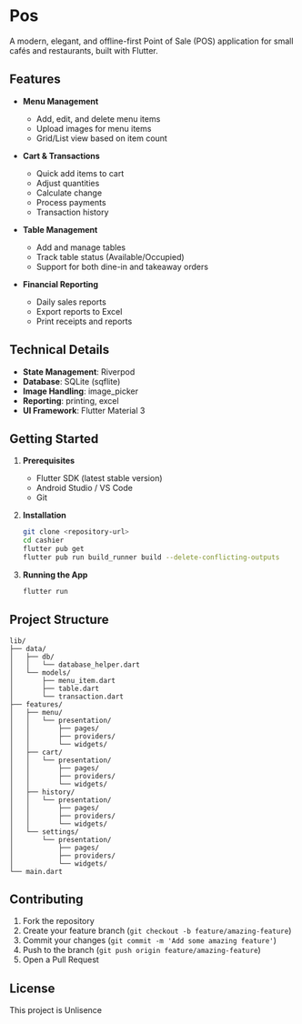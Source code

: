 # Pos

A modern, elegant, and offline-first Point of Sale (POS) application for small cafés and restaurants, built with Flutter.

## Features

- **Menu Management**
  - Add, edit, and delete menu items
  - Upload images for menu items
  - Grid/List view based on item count

- **Cart & Transactions**
  - Quick add items to cart
  - Adjust quantities
  - Calculate change
  - Process payments
  - Transaction history

- **Table Management**
  - Add and manage tables
  - Track table status (Available/Occupied)
  - Support for both dine-in and takeaway orders

- **Financial Reporting**
  - Daily sales reports
  - Export reports to Excel
  - Print receipts and reports

## Technical Details

- **State Management**: Riverpod
- **Database**: SQLite (sqflite)
- **Image Handling**: image_picker
- **Reporting**: printing, excel
- **UI Framework**: Flutter Material 3

## Getting Started

1. **Prerequisites**
   - Flutter SDK (latest stable version)
   - Android Studio / VS Code
   - Git

2. **Installation**
   ```bash
   git clone <repository-url>
   cd cashier
   flutter pub get
   flutter pub run build_runner build --delete-conflicting-outputs
   ```

3. **Running the App**
   ```bash
   flutter run
   ```

## Project Structure

```
lib/
├── data/
│   ├── db/
│   │   └── database_helper.dart
│   └── models/
│       ├── menu_item.dart
│       ├── table.dart
│       └── transaction.dart
├── features/
│   ├── menu/
│   │   └── presentation/
│   │       ├── pages/
│   │       ├── providers/
│   │       └── widgets/
│   ├── cart/
│   │   └── presentation/
│   │       ├── pages/
│   │       ├── providers/
│   │       └── widgets/
│   ├── history/
│   │   └── presentation/
│   │       ├── pages/
│   │       ├── providers/
│   │       └── widgets/
│   └── settings/
│       └── presentation/
│           ├── pages/
│           ├── providers/
│           └── widgets/
└── main.dart
```

## Contributing

1. Fork the repository
2. Create your feature branch (`git checkout -b feature/amazing-feature`)
3. Commit your changes (`git commit -m 'Add some amazing feature'`)
4. Push to the branch (`git push origin feature/amazing-feature`)
5. Open a Pull Request

## License

This project is Unlisence
#

